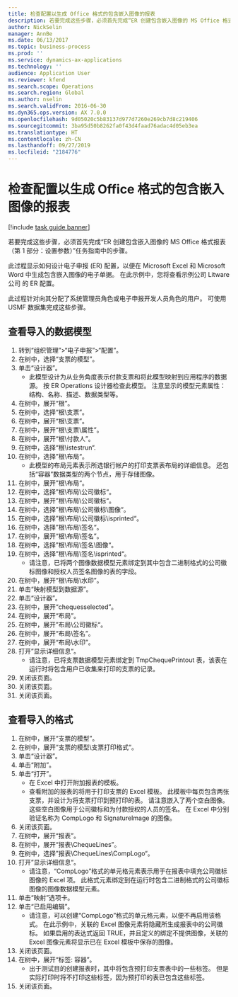 ```yaml
---
title: 检查配置以生成 Office 格式的包含嵌入图像的报表
description: 若要完成这些步骤，必须首先完成“ER 创建包含嵌入图像的 MS Office 格式报表（第 1 部分 - 设置参数）”任务指南中的步骤。
author: NickSelin
manager: AnnBe
ms.date: 06/13/2017
ms.topic: business-process
ms.prod: ''
ms.service: dynamics-ax-applications
ms.technology: ''
audience: Application User
ms.reviewer: kfend
ms.search.scope: Operations
ms.search.region: Global
ms.author: nselin
ms.search.validFrom: 2016-06-30
ms.dyn365.ops.version: AX 7.0.0
ms.openlocfilehash: 9d05020c5b83137d977d7260e269cb7d8c219406
ms.sourcegitcommit: 3ba95d50b8262fa0f43d4faad76adac4d05eb3ea
ms.translationtype: HT
ms.contentlocale: zh-CN
ms.lasthandoff: 09/27/2019
ms.locfileid: "2184776"
---
```

# <a name="review-configurations-to-generate-reports-in-office-format-that-have-embedded-images"></a>检查配置以生成 Office 格式的包含嵌入图像的报表

[!include [task guide banner](../../includes/task-guide-banner.md)]

若要完成这些步骤，必须首先完成“ER 创建包含嵌入图像的 MS Office 格式报表（第 1 部分：设置参数）”任务指南中的步骤。

此过程显示如何设计电子申报 (ER) 配置，以便在 Microsoft Excel 和 Microsoft Word 中生成包含嵌入图像的电子单据。 在此示例中，您将查看示例公司 Litware 公司 的 ER 配置。 

此过程针对向其分配了系统管理员角色或电子申报开发人员角色的用户。 可使用 USMF 数据集完成这些步骤。


## <a name="review-the-imported-data-model"></a>查看导入的数据模型
1. 转到“组织管理”>“电子申报”>“配置”。
2. 在树中，选择“支票的模型”。
3. 单击“设计器”。
    * 此模型设计为从业务角度表示付款支票和将此模型映射到应用程序的数据源。 按 ER Operations 设计器检查此模型。 注意显示的模型元素属性：结构、名称、描述、数据类型等。   
4. 在树中，展开“根”。
5. 在树中，选择“根\支票”。
6. 在树中，展开“根\支票”。
7. 在树中，展开“根\支票\属性”。
8. 在树中，展开“根\付款人”。
9. 在树中，选择“根\istestrun“.
10. 在树中，选择”根\布局“。
    * 此模型的布局元素表示所选银行帐户的打印支票表布局的详细信息。 还包括“容器”数据类型的两个节点，用于存储图像。   
11. 在树中，展开”根\布局“。
12. 在树中，选择”根\布局\公司徽标“。
13. 在树中，展开”根\布局\公司徽标“。
14. 在树中，选择”根\布局\公司徽标\图像“。
15. 在树中，选择”根\布局\公司徽标\isprinted“。
16. 在树中，选择”根\布局\签名“。
17. 在树中，展开“根\布局\签名”。
18. 在树中，选择”根\布局\签名\图像“。
19. 在树中，选择”根\布局\签名\isprinted“。
    * 请注意，已将两个图像数据模型元素绑定到其中包含二进制格式的公司徽标图像和授权人员签名图像的表的字段。  
20. 在树中，展开“根\布局\水印”。
21. 单击“映射模型到数据源”。
22. 单击“设计器”。
23. 在树中，展开“chequesselected”。
24. 在树中，展开“布局”。
25. 在树中，展开”布局\公司徽标“。
26. 在树中，展开“布局\签名”。
27. 在树中，展开“布局\水印”。
28. 打开”显示详细信息“。
    * 请注意，已将支票数据模型元素绑定到 TmpChequePrintout 表，该表在运行时将包含用户已收集来打印的支票的记录。   
29. 关闭该页面。
30. 关闭该页面。
31. 关闭该页面。

## <a name="review-the-imported-format"></a>查看导入的格式
1. 在树中，展开“支票的模型”。
2. 在树中，展开“支票的模型\支票打印格式“。
3. 单击“设计器”。
4. 单击“附加”。
5. 单击“打开”。
    * 在 Excel 中打开附加报表的模板。  
    * 查看附加的报表的将用于打印支票的 Excel 模板。 此模板中每页包含两张支票，并设计为将支票打印到预打印的表。 请注意嵌入了两个空白图像。 这些空白图像用于公司徽标和为付款授权的人员的签名。 在 Excel 中分别验证名称为 CompLogo 和 SignatureImage 的图像。   
6. 关闭该页面。
7. 在树中，展开“报表”。
8. 在树中，展开“报表\ChequeLines”。
9. 在树中，选择”报表\ChequeLines\CompLogo“。
10. 打开”显示详细信息“。
    * 请注意，“CompLogo”格式的单元格元素表示用于在报表中填充公司徽标图像的 Excel 项。 此格式元素绑定到在运行时包含二进制格式的公司徽标图像的图像数据模型元素。   
11. 单击“映射”选项卡。
12. 单击“已启用编辑”。
    * 请注意，可以创建“CompLogo”格式的单元格元素，以便不再启用该格式。 在此示例中，关联的 Excel 图像元素将隐藏所生成报表中的公司徽标。 如果启用的表达式返回 TRUE，并且定义的绑定不提供图像，关联的 Excel 图像元素将显示已在 Excel 模板中保存的图像。   
13. 关闭该页面。
14. 在树中，展开“标签: 容器”。
    * 出于测试目的创建报表时，其中将包含预打印支票表中的一些标签。 但是实际打印时将不打印这些标签，因为预打印的表已包含这些标签。  
15. 关闭该页面。

